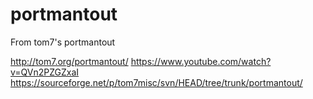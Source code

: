 # portmantout
From tom7's portmantout

http://tom7.org/portmantout/
https://www.youtube.com/watch?v=QVn2PZGZxaI
https://sourceforge.net/p/tom7misc/svn/HEAD/tree/trunk/portmantout/
